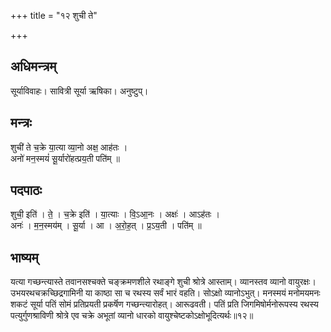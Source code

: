 +++
title = "१२ शुची ते"

+++
## अधिमन्त्रम्
सूर्याविवाहः। सावित्री सूर्या ऋषिका। अनुष्टुप्।

## मन्त्रः
शुची॑ ते च॒क्रे या॒त्या व्या॒नो अक्ष॒ आह॑तः ।  
अनो॑ मन॒स्मयं॑ सू॒र्यारो॑हत्प्रय॒ती पति॑म् ॥

## पदपाठः
शुची॒ इति॑ । ते॒ । च॒क्रे इति॑ । या॒त्याः । वि॒ऽआ॒नः । अक्षः॑ । आऽह॑तः ।  
अनः॑ । म॒न॒स्मय॑म् । सू॒र्या । आ । अ॒रो॒ह॒त् । प्र॒ऽय॒ती । पति॑म् ॥

## भाष्यम्
यत्या गच्छन्त्यास्ते तवानसश्चक्ते चङ्क्रमणशीले रथाङ्गे शुची श्रोत्रे आस्ताम्। व्यानस्तव व्यानो वायुरक्षः। उभयरथचक्रच्छिद्रगामिनी या काष्ठा सा च रथस्य सर्वं भारं वहति। सोऽक्षो व्यानोऽभुत्। मनस्मयं मनोमयमनः शकटं सूर्या पतिं सोमं प्रतिप्रयती प्रकर्षॆण गच्छन्त्यारोहत्। आरूढवती। पतिं प्रति जिगमिषोर्मनोरूपस्य रथस्य पत्युर्गुणश्राविणी श्रोत्रे एव चक्रे अभूतां व्यानो धारको वायुश्चेष्टकोऽक्षोभूदित्यर्थः॥१२॥